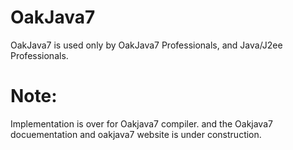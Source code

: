 # OakJava7
OakJava7  is  used only by OakJava7 Professionals, and Java/J2ee Professionals. 

Note: 
=====

Implementation  is  over  for Oakjava7 compiler.
and  the Oakjava7 docuementation and  oakjava7 website is  under construction.

